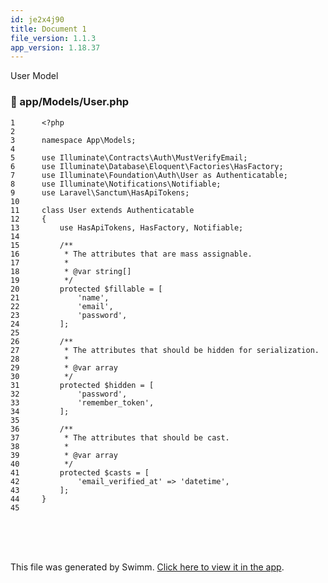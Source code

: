 ```yaml
---
id: je2x4j90
title: Document 1
file_version: 1.1.3
app_version: 1.18.37
---
```


User Model
<!-- NOTE-swimm-snippet: the lines below link your snippet to Swimm -->
### 📄 app/Models/User.php
```hack
1      <?php
2
3      namespace App\Models;
4
5      use Illuminate\Contracts\Auth\MustVerifyEmail;
6      use Illuminate\Database\Eloquent\Factories\HasFactory;
7      use Illuminate\Foundation\Auth\User as Authenticatable;
8      use Illuminate\Notifications\Notifiable;
9      use Laravel\Sanctum\HasApiTokens;
10
11     class User extends Authenticatable
12     {
13         use HasApiTokens, HasFactory, Notifiable;
14
15         /**
16          * The attributes that are mass assignable.
17          *
18          * @var string[]
19          */
20         protected $fillable = [
21             'name',
22             'email',
23             'password',
24         ];
25
26         /**
27          * The attributes that should be hidden for serialization.
28          *
29          * @var array
30          */
31         protected $hidden = [
32             'password',
33             'remember_token',
34         ];
35
36         /**
37          * The attributes that should be cast.
38          *
39          * @var array
40          */
41         protected $casts = [
42             'email_verified_at' => 'datetime',
43         ];
44     }
45
```

<br/>

<br/>

<br/>

This file was generated by Swimm. [Click here to view it in the app](https://app.swimm.io/repos/Z2l0aHViJTNBJTNBdG9kb2xpc3RfbGFyYXZlbF92dWUlM0ElM0FUb21TZW50ZXI=/docs/je2x4j90).
